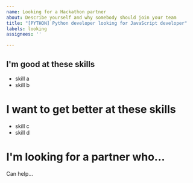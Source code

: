 ```yaml
---
name: Looking for a Hackathon partner
about: Describe yourself and why somebody should join your team
title: "[PYTHON] Python developer looking for JavaScript developer"
labels: looking
assignees: ''

---
```


## I'm good at these skills

- skill a
- skill b

# I want to get better at these skills

- skill c
- skill d

# I'm looking for a partner who...

Can help...
